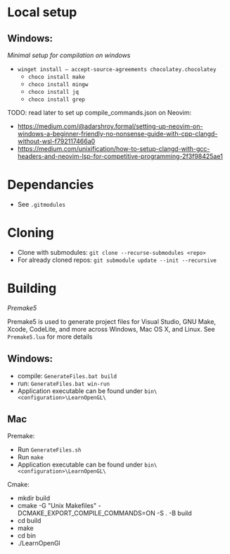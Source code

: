 # Local setup

## Windows:

*Minimal setup for compilation on windows*

- `winget install — accept-source-agreements chocolatey.chocolatey`
    - `choco install make`
    - `choco install mingw`
    - `choco install jq`
    - `choco install grep`

TODO: read later to set up compile_commands.json on Neovim:

- https://medium.com/@adarshroy.formal/setting-up-neovim-on-windows-a-beginner-friendly-no-nonsense-guide-with-cpp-clangd-without-wsl-f792117466a0
- https://medium.com/unixification/how-to-setup-clangd-with-gcc-headers-and-neovim-lsp-for-competitive-programming-2f3f98425ae1

# Dependancies

- See `.gitmodules`

# Cloning

- Clone with submodules: `git clone --recurse-submodules <repo>`
- For already cloned repos: `git submodule update --init --recursive`

# Building

*Premake5*

Premake5 is used to generate project files for Visual Studio, GNU Make, Xcode, CodeLite, and more across Windows, Mac OS X, and Linux.
See `Premake5.lua` for more details

## Windows:

- compile: `GenerateFiles.bat build`
- run: `GenerateFiles.bat win-run`
- Application executable can be found under `bin\<configuration>\LearnOpenGL\`

## Mac

Premake:
- Run `GenerateFiles.sh`
- Run `make`
- Application executable can be found under `bin\<configuration>\LearnOpenGL\`

Cmake:
- mkdir build
- cmake -G "Unix Makefiles" -DCMAKE_EXPORT_COMPILE_COMMANDS=ON -S . -B build
- cd build
- make
- cd bin
- ./LearnOpenGl
